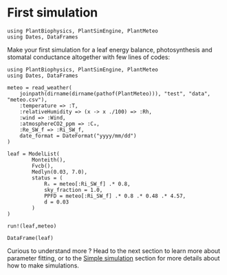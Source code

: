 # First simulation

```@setup usepkg
using PlantBiophysics, PlantSimEngine, PlantMeteo
using Dates, DataFrames
```

Make your first simulation for a leaf energy balance, photosynthesis and stomatal conductance altogether with few lines of codes:

```@example usepkg
using PlantBiophysics, PlantSimEngine, PlantMeteo
using Dates, DataFrames

meteo = read_weather(
    joinpath(dirname(dirname(pathof(PlantMeteo))), "test", "data", "meteo.csv"),
    :temperature => :T,
    :relativeHumidity => (x -> x ./100) => :Rh,
    :wind => :Wind,
    :atmosphereCO2_ppm => :Cₐ,
    :Re_SW_f => :Ri_SW_f,
    date_format = DateFormat("yyyy/mm/dd")
)

leaf = ModelList(
        Monteith(),
        Fvcb(),
        Medlyn(0.03, 7.0),
        status = (
            Rₛ = meteo[:Ri_SW_f] .* 0.8,
            sky_fraction = 1.0,
            PPFD = meteo[:Ri_SW_f] .* 0.8 .* 0.48 .* 4.57,
            d = 0.03
        )
)

run!(leaf,meteo)

DataFrame(leaf)
```

Curious to understand more ? Head to the next section to learn more about parameter fitting, or to the [Simple simulation](@ref) section for more details about how to make simulations.
